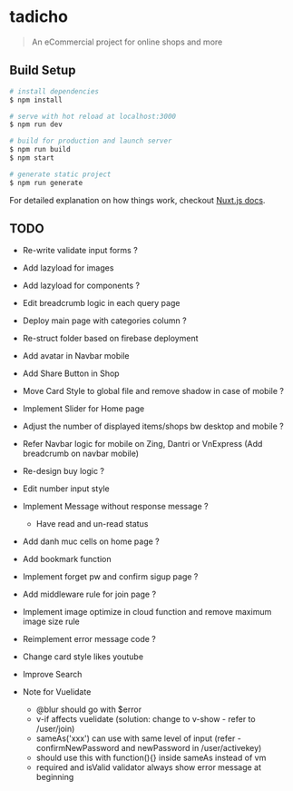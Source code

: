 # tadicho

> An eCommercial project for online shops and more

## Build Setup

``` bash
# install dependencies
$ npm install

# serve with hot reload at localhost:3000
$ npm run dev

# build for production and launch server
$ npm run build
$ npm start

# generate static project
$ npm run generate
```

For detailed explanation on how things work, checkout [Nuxt.js docs](https://nuxtjs.org).

## TODO

* Re-write validate input forms ?
* Add lazyload for images
* Add lazyload for components ?
* Edit breadcrumb logic in each query page
* Deploy main page with categories column ?
* Re-struct folder based on firebase deployment
* Add avatar in Navbar mobile
* Add Share Button in Shop
* Move Card Style to global file and remove shadow in case of mobile ?
* Implement Slider for Home page
* Adjust the number of displayed items/shops bw desktop and mobile ?
* Refer Navbar logic for mobile on Zing, Dantri or VnExpress (Add breadcrumb on navbar mobile)
* Re-design buy logic ?
* Edit number input style
* Implement Message without response message ?
  * Have read and un-read status
* Add danh muc cells on home page ?
* Add bookmark function
* Implement forget pw and confirm sigup page ?
* Add middleware rule for join page ?
* Implement image optimize in cloud function and remove maximum image size rule
* Reimplement error message code ?
* Change card style likes youtube
* Improve Search

* Note for Vuelidate
  * @blur should go with $error
  * v-if affects vuelidate (solution: change to v-show - refer to /user/join)
  * sameAs('xxx') can use with same level of input (refer - confirmNewPassword and newPassword in /user/activekey)
  * should use this with function(){} inside sameAs instead of vm
  * required and isValid validator always show error message at beginning